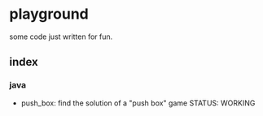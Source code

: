 # playground
some code just written for fun.

## index
### java
+ push_box: find the solution of a "push box" game STATUS: WORKING

